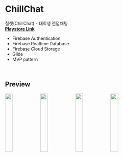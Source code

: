 # ChillChat
칠챗(ChillChat) - 대학생 랜덤채팅<br>
__[Playstore Link](https://play.google.com/store/apps/details?id=io.chillingchat.android)__
* Firebase Authentication
* Firebase Realtime Database
* Firebase Cloud Storage
* Glide
* MVP pattern
<br>

Preview
------------------------------
<img src = "https://user-images.githubusercontent.com/54348567/68020474-eddc7500-fce1-11e9-99ae-15cde0dd1562.jpg" width="22%" height="22%"> <img src = "https://user-images.githubusercontent.com/54348567/68020476-eddc7500-fce1-11e9-9fa8-c9a22c75968a.jpg" width="22%" height="22%"> <img src = "https://user-images.githubusercontent.com/54348567/68020477-ee750b80-fce1-11e9-9343-0da777cd6175.jpg" width="22%" height="22%"> <img src = "https://user-images.githubusercontent.com/54348567/68020478-ee750b80-fce1-11e9-8402-3f0d9bb68558.jpg" width="22%" height="22%">
